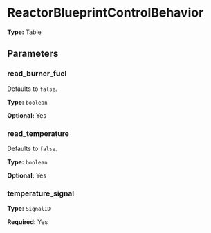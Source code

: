 # ReactorBlueprintControlBehavior

**Type:** Table

## Parameters

### read_burner_fuel

Defaults to `false`.

**Type:** `boolean`

**Optional:** Yes

### read_temperature

Defaults to `false`.

**Type:** `boolean`

**Optional:** Yes

### temperature_signal

**Type:** `SignalID`

**Required:** Yes

